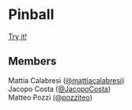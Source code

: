 # Pinball
[Try it!](http://businesstools.altervista.org)


## Members
Mattia Calabresi ([@mattiacalabresi](https://github.com/mattiacalabresi))</br>
Jacopo Costa ([@JacopoCosta](https://github.com/JacopoCosta))</br>
Matteo Pozzi ([@pozziteo](https://github.com/pozziteo))
